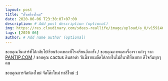 ```yaml
---
layout: post
title: "ตั้งเครื่องใหม่"
date: 2020-06-06 T23:30:07+07:00
description: # Add post description (optional)
img: https://res.cloudinary.com/sdees-reallife/image/upload/a_0/v1591460934/IMG_20200606_232706.jpg # Add image post (optional)
tags: [2020-06]
author: # Add name author (optional)
---
```

ขอบคุณวันเสาร์ที่ได้กลับไปเรียนร้องเพลงที่โรงเรียนอีกครั้ง / ขอบคุณภาพและเรื่องราวเก่าๆ จาก [PANTIP.COM](http://topicstock.pantip.com/isolate/topicstock/2012/11/M12951410/M12951410.html) / ขอบคุณ cactus ดินสอดำ วันนี้ขายเมล็ดได้ภายในไม่กี่นาทีที่ลงขาย ดีใจกันทุกๆ คน

<i class="fa fa-child" style="color:plum"></i>

ขอบคุณการจัดห้องใหม่ จัดโต๊ะใหม่ ทาสีใหม่ :)
